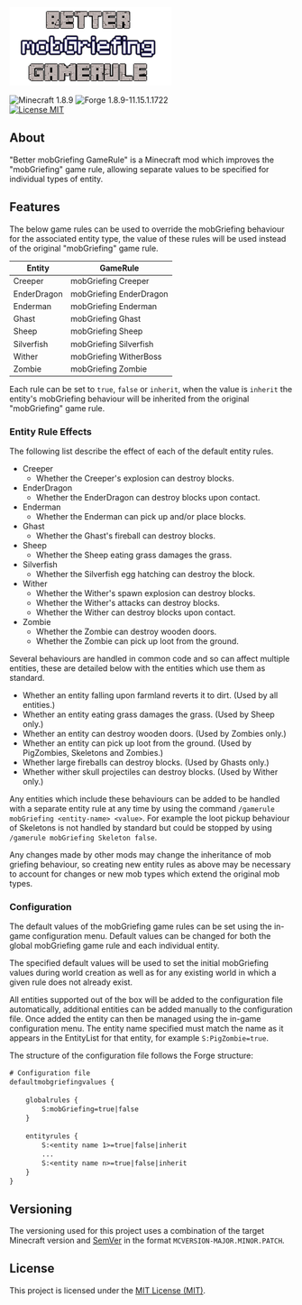 ![Better mobGriefing GameRule](src/main/resources/assets/bettermobgriefinggamerule/logo.png)

![Minecraft 1.8.9](https://img.shields.io/badge/Minecraft-1.8.9-lightgrey.svg)
![Forge 1.8.9-11.15.1.1722](https://img.shields.io/badge/Forge-1.8.9--11.15.1.1722-lightgrey.svg)  
[![License MIT](https://img.shields.io/badge/License-MIT-blue.svg)](LICENSE)

## About
"Better mobGriefing GameRule" is a Minecraft mod which improves the
"mobGriefing" game rule, allowing separate values to be specified for
individual types of entity.

## Features

The below game rules can be used to override the mobGriefing behaviour
for the associated entity type, the value of these rules will be used
instead of the original "mobGriefing" game rule.

| Entity      | GameRule                |
| ----------- | ----------------------- |
| Creeper     | mobGriefing Creeper     |
| EnderDragon | mobGriefing EnderDragon |
| Enderman    | mobGriefing Enderman    |
| Ghast       | mobGriefing Ghast       |
| Sheep       | mobGriefing Sheep       |
| Silverfish  | mobGriefing Silverfish  |
| Wither      | mobGriefing WitherBoss  |
| Zombie      | mobGriefing Zombie      |

Each rule can be set to `true`, `false` or `inherit`, when the value is
`inherit` the entity's mobGriefing behaviour will be inherited from the
original "mobGriefing" game rule.

### Entity Rule Effects
The following list describe the effect of each of the default entity
rules.

 - Creeper
    - Whether the Creeper's explosion can destroy blocks.
 - EnderDragon
    - Whether the EnderDragon can destroy blocks upon contact.
 - Enderman
    - Whether the Enderman can pick up and/or place blocks.
 - Ghast
    - Whether the Ghast's fireball can destroy blocks.
 - Sheep
    - Whether the Sheep eating grass damages the grass.
 - Silverfish
    - Whether the Silverfish egg hatching can destroy the block.
 - Wither
    - Whether the Wither's spawn explosion can destroy blocks.
    - Whether the Wither's attacks can destroy blocks.
    - Whether the Wither can destroy blocks upon contact.
 - Zombie
    - Whether the Zombie can destroy wooden doors.
    - Whether the Zombie can pick up loot from the ground.

Several behaviours are handled in common code and so can affect multiple
entities, these are detailed below with the entities which use them as
standard.
 - Whether an entity falling upon farmland reverts it to dirt.
   (Used by all entities.)
 - Whether an entity eating grass damages the grass.
   (Used by Sheep only.)
 - Whether an entity can destroy wooden doors. (Used by Zombies only.)
 - Whether an entity can pick up loot from the ground.
   (Used by PigZombies, Skeletons and Zombies.)
 - Whether large fireballs can destroy blocks.
   (Used by Ghasts only.)
 - Whether wither skull projectiles can destroy blocks.
   (Used by Wither only.)

Any entities which include these behaviours can be added to be handled
with a separate entity rule at any time by using the command
`/gamerule mobGriefing <entity-name> <value>`. For example the loot
pickup behaviour of Skeletons is not handled by standard but could be
stopped by using `/gamerule mobGriefing Skeleton false`.

Any changes made by other mods may change the inheritance of mob
griefing behaviour, so creating new entity rules as above may be
necessary to account for changes or new mob types which extend the
original mob types. 

### Configuration
The default values of the mobGriefing game rules can be set using the
in-game configuration menu. Default values can be changed for both the
global mobGriefing game rule and each individual entity.

The specified default values will be used to set the initial mobGriefing
values during world creation as well as for any existing world in which
a given rule does not already exist.

All entities supported out of the box will be added to the configuration
file automatically, additional entities can be added manually to the
configuration file. Once added the entity can then be managed using the
in-game configuration menu.
The entity name specified must match the name as it appears in the
EntityList for that entity, for example `S:PigZombie=true`.

The structure of the configuration file follows the Forge structure:
```
# Configuration file
defaultmobgriefingvalues {

    globalrules {
        S:mobGriefing=true|false
    }

    entityrules {
        S:<entity name 1>=true|false|inherit
        ...
        S:<entity name n>=true|false|inherit
    }
}
```

## Versioning
The versioning used for this project uses a combination of the target
Minecraft version and [SemVer](http://semver.org) in the format
`MCVERSION-MAJOR.MINOR.PATCH`.

## License
This project is licensed under the [MIT License (MIT)](LICENSE).
